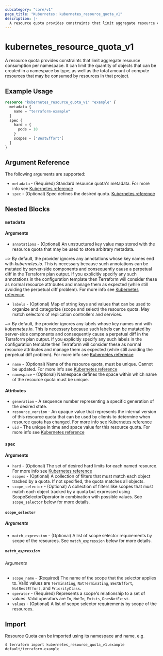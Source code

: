 ```yaml
---
subcategory: "core/v1"
page_title: "Kubernetes: kubernetes_resource_quota_v1"
description: |-
  A resource quota provides constraints that limit aggregate resource consumption per namespace. It can limit the quantity of objects that can be created in a namespace by type, as well as the total amount of compute resources that may be consumed by resources in that project.
---
```


# kubernetes_resource_quota_v1

A resource quota provides constraints that limit aggregate resource consumption per namespace. It can limit the quantity of objects that can be created in a namespace by type, as well as the total amount of compute resources that may be consumed by resources in that project.

## Example Usage

```terraform
resource "kubernetes_resource_quota_v1" "example" {
  metadata {
    name = "terraform-example"
  }
  spec {
    hard = {
      pods = 10
    }
    scopes = ["BestEffort"]
  }
}
```

## Argument Reference

The following arguments are supported:

* `metadata` - (Required) Standard resource quota's metadata. For more info see [Kubernetes reference](https://github.com/kubernetes/community/blob/master/contributors/devel/sig-architecture/api-conventions.md#metadata)
* `spec` - (Optional) Spec defines the desired quota. [Kubernetes reference](https://git.k8s.io/community/contributors/devel/sig-architecture/api-conventions.md#spec-and-status)

## Nested Blocks

### `metadata`

#### Arguments

* `annotations` - (Optional) An unstructured key value map stored with the resource quota that may be used to store arbitrary metadata.

~> By default, the provider ignores any annotations whose key names end with *kubernetes.io*. This is necessary because such annotations can be mutated by server-side components and consequently cause a perpetual diff in the Terraform plan output. If you explicitly specify any such annotations in the configuration template then Terraform will consider these as normal resource attributes and manage them as expected (while still avoiding the perpetual diff problem). For more info see [Kubernetes reference](https://kubernetes.io/docs/concepts/overview/working-with-objects/annotations/)

* `labels` - (Optional) Map of string keys and values that can be used to organize and categorize (scope and select) the resource quota. May match selectors of replication controllers and services.

~> By default, the provider ignores any labels whose key names end with *kubernetes.io*. This is necessary because such labels can be mutated by server-side components and consequently cause a perpetual diff in the Terraform plan output. If you explicitly specify any such labels in the configuration template then Terraform will consider these as normal resource attributes and manage them as expected (while still avoiding the perpetual diff problem). For more info see [Kubernetes reference](https://kubernetes.io/docs/concepts/overview/working-with-objects/labels/)

* `name` - (Optional) Name of the resource quota, must be unique. Cannot be updated. For more info see [Kubernetes reference](https://kubernetes.io/docs/concepts/overview/working-with-objects/names/#names)
* `namespace` - (Optional) Namespace defines the space within which name of the resource quota must be unique.

#### Attributes

* `generation` - A sequence number representing a specific generation of the desired state.
* `resource_version` - An opaque value that represents the internal version of this resource quota that can be used by clients to determine when resource quota has changed. For more info see [Kubernetes reference](https://github.com/kubernetes/community/blob/master/contributors/devel/sig-architecture/api-conventions.md#concurrency-control-and-consistency)
* `uid` - The unique in time and space value for this resource quota. For more info see [Kubernetes reference](https://kubernetes.io/docs/concepts/overview/working-with-objects/names/#uids)

### `spec`

#### Arguments

* `hard` - (Optional) The set of desired hard limits for each named resource. For more info see [Kubernetes reference](https://kubernetes.io/docs/concepts/policy/resource-quotas)
* `scopes` - (Optional) A collection of filters that must match each object tracked by a quota. If not specified, the quota matches all objects.
* `scope_selector` - (Optional) A collection of filters like scopes that must match each object tracked by a quota but expressed using ScopeSelectorOperator in combination with possible values. See `scope_selector` below for more details.

#### `scope_selector`

##### Arguments

* `match_expression` - (Optional) A list of scope selector requirements by scope of the resources. See `match_expression` below for more details.

##### `match_expression`

###### Arguments

* `scope_name` - (Required) The name of the scope that the selector applies to. Valid values are `Terminating`, `NotTerminating`, `BestEffort`, `NotBestEffort`, and `PriorityClass`.
* `operator` - (Required) Represents a scope's relationship to a set of values. Valid operators are `In`, `NotIn`, `Exists`, `DoesNotExist`.
* `values` - (Optional) A list of scope selector requirements by scope of the resources.

## Import

Resource Quota can be imported using its namespace and name, e.g.

```
$ terraform import kubernetes_resource_quota_v1.example default/terraform-example
```

